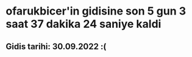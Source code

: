 # ofarukbicer'in gidisine son 5 gun 3 saat 37 dakika 24 saniye kaldi

## Gidis tarihi: 30.09.2022 :(